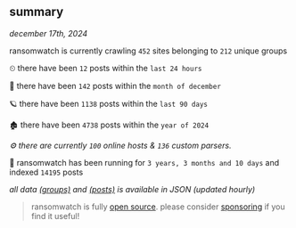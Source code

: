 
## summary
_december 17th, 2024_

ransomwatch is currently crawling `452` sites belonging to `212` unique groups

⏲ there have been `12` posts within the `last 24 hours`

🦈 there have been `142` posts within the `month of december`

🪐 there have been `1138` posts within the `last 90 days`

🏚 there have been `4738` posts within the `year of 2024`

_⚙️ there are currently `100` online hosts & `136` custom parsers._

🦕 ransomwatch has been running for `3 years, 3 months and 10 days` and indexed `14195` posts

_all data  [(groups)](http://ransomwhat.telemetry.ltd/groups) and [(posts)](http://ransomwhat.telemetry.ltd/posts) is available in JSON (updated hourly)_

> ransomwatch is fully [open source](https://github.com/joshhighet/ransomwatch#ransomwatch--). please consider [sponsoring](https://github.com/sponsors/joshhighet) if you find it useful!
